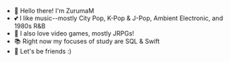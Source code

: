 - 🥰 Hello there! I'm ZurumaM
- 💕 I like music--mostly City Pop, K-Pop & J-Pop, Ambient Electronic, and 1980s R&B
- 🎀 I also love video games, mostly JRPGs!
- 📚 Right now my focuses of study are SQL & Swift
- 🪩 Let's be friends :)

<!---
ZurumaM/ZurumaM is a ✨ special ✨ repository because its `README.md` (this file) appears on your GitHub profile.
You can click the Preview link to take a look at your changes.
--->

